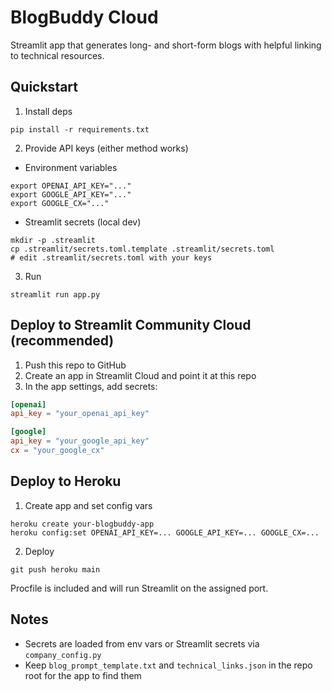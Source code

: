 # BlogBuddy Cloud

Streamlit app that generates long- and short-form blogs with helpful linking to technical resources.

## Quickstart

1) Install deps

```
pip install -r requirements.txt
```

2) Provide API keys (either method works)

- Environment variables

```
export OPENAI_API_KEY="..."
export GOOGLE_API_KEY="..."
export GOOGLE_CX="..."
```

- Streamlit secrets (local dev)

```
mkdir -p .streamlit
cp .streamlit/secrets.toml.template .streamlit/secrets.toml
# edit .streamlit/secrets.toml with your keys
```

3) Run

```
streamlit run app.py
```

## Deploy to Streamlit Community Cloud (recommended)

1. Push this repo to GitHub
2. Create an app in Streamlit Cloud and point it at this repo
3. In the app settings, add secrets:

```toml
[openai]
api_key = "your_openai_api_key"

[google]
api_key = "your_google_api_key"
cx = "your_google_cx"
```

## Deploy to Heroku

1) Create app and set config vars

```
heroku create your-blogbuddy-app
heroku config:set OPENAI_API_KEY=... GOOGLE_API_KEY=... GOOGLE_CX=...
```

2) Deploy

```
git push heroku main
```

Procfile is included and will run Streamlit on the assigned port.

## Notes

- Secrets are loaded from env vars or Streamlit secrets via `company_config.py`
- Keep `blog_prompt_template.txt` and `technical_links.json` in the repo root for the app to find them

